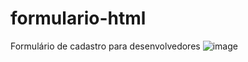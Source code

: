 # formulario-html
Formulário de cadastro para desenvolvedores
![image](https://user-images.githubusercontent.com/93456917/158078322-e96d59fe-713a-412f-8ad0-f16aeeb6acc5.png)
